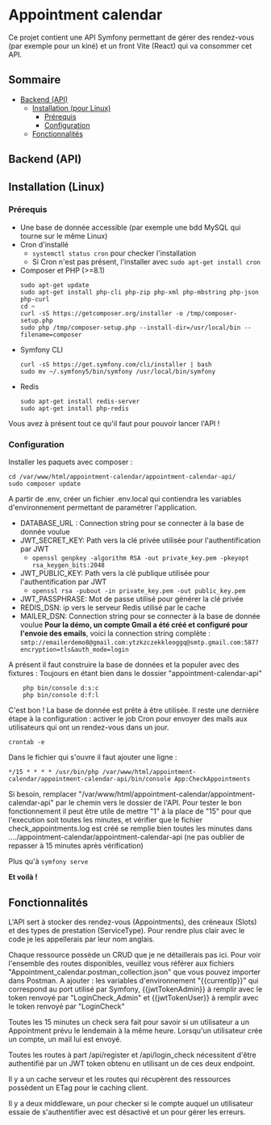 # Appointment calendar

Ce projet contient une API Symfony permettant de gérer des rendez-vous (par exemple pour un kiné) et un front Vite (React) qui va consommer cet API.

## Sommaire
- [Backend (API)](#backend-api)
	- [Installation (pour Linux)](#installation-linux)
		- [Prérequis](#prérequis)
		- [Configuration](#configuration)
	- [Fonctionnalités](#fonctionnalités)

## Backend (API)

## Installation (Linux)

### Prérequis
- Une base de donnée accessible (par exemple une bdd MySQL qui tourne sur le même Linux)
- Cron d'installé 
	- ``systemctl status cron`` pour checker l'installation
	- Si Cron n'est pas présent, l'installer avec `sudo apt-get install cron`
- Composer et PHP (>=8.1)
	```console
	sudo apt-get update
	sudo apt-get install php-cli php-zip php-xml php-mbstring php-json php-curl
	cd ~
	curl -sS https://getcomposer.org/installer -o /tmp/composer-setup.php
	sudo php /tmp/composer-setup.php --install-dir=/usr/local/bin --filename=composer
	```
- Symfony CLI
	```console
	curl -sS https://get.symfony.com/cli/installer | bash
	sudo mv ~/.symfony5/bin/symfony /usr/local/bin/symfony
	```
- Redis
	```console
	sudo apt-get install redis-server
	sudo apt-get install php-redis
	```
Vous avez à présent tout ce qu'il faut pour pouvoir lancer l'API !

### Configuration

Installer les paquets avec composer :
```console
cd /var/www/html/appointment-calendar/appointment-calendar-api/
sudo composer update
```

A partir de .env, créer un fichier .env.local qui contiendra les variables d'environnement permettant de paramétrer l'application.
- DATABASE_URL : Connection string pour se connecter à la base de donnée voulue
- JWT_SECRET_KEY: Path vers la clé privée utilisée pour l'authentification par JWT
	- `openssl genpkey -algorithm RSA -out private_key.pem -pkeyopt rsa_keygen_bits:2048`
- JWT_PUBLIC_KEY: Path vers la clé publique utilisée pour l'authentification par JWT
	- `openssl rsa -pubout -in private_key.pem -out public_key.pem`
- JWT_PASSPHRASE: Mot de passe utilisé pour générer la clé privée
- REDIS_DSN: ip vers le serveur Redis utilisé par le cache
- MAILER_DSN: Connection string pour se connecter à la base de donnée voulue
**Pour la démo, un compte Gmail a été créé et configuré pour l'envoie des emails**, voici la connection string complète : `smtp://emailerdemo8@gmail.com:ytzkzczekkleoggq@smtp.gmail.com:587?encryption=tls&auth_mode=login`

A présent il faut construire la base de données et la populer avec des fixtures :
Toujours en étant bien dans le dossier "appointment-calendar-api"
```console
	php bin/console d:s:c
	php bin/console d:f:l
```
C'est bon ! La base de donnée est prête à être utilisée.
Il reste une dernière étape à la configuration : activer le job Cron pour envoyer des mails aux utilisateurs qui ont un rendez-vous dans un jour.

    crontab -e
Dans le fichier qui s'ouvre il faut ajouter une ligne :

    */15 * * * * /usr/bin/php /var/www/html/appointment-calendar/appointment-calendar-api/bin/console App:CheckAppointments

Si besoin, remplacer "/var/www/html/appointment-calendar/appointment-calendar-api" par le chemin vers le dossier de l'API.
Pour tester le bon fonctionnement il peut être utile de mettre "1" à la place de "15" pour que l'execution soit toutes les minutes, et vérifier que le fichier check_appointments.log est créé se remplie bien toutes les minutes dans ..../appointment-calendar/appointment-calendar-api (ne pas oublier de repasser à 15 minutes après vérification)

Plus qu'à `symfony serve`

**Et voilà !**

## Fonctionnalités
L'API sert à stocker des rendez-vous (Appointments), des créneaux (Slots) et des types de prestation (ServiceType). Pour rendre plus clair avec le code je les appellerais par leur nom anglais.

Chaque ressource possède un CRUD que je ne détaillerais pas ici. Pour voir l'ensemble des routes disponibles, veuillez vous référer aux fichiers "Appointment_calendar.postman_collection.json" que vous pouvez importer dans Postman.
A ajouter : les variables d'environnement "{{currentIp}}" qui correspond au port utilisé par Symfony, {{jwtTokenAdmin}} à remplir avec le token renvoyé par "LoginCheck_Admin" et {{jwtTokenUser}}  à remplir avec le token renvoyé par "LoginCheck"

Toutes les 15 minutes un check sera fait pour savoir si un utilisateur a un Appointment prévu le lendemain à la même heure.
Lorsqu'un utilisateur crée un compte, un mail lui est envoyé.

Toutes les routes à part /api/register et /api/login_check nécessitent d'être authentifié par un JWT token obtenu en utilisant un de ces deux endpoint.

Il y a un cache serveur et les routes qui récupèrent des ressources possèdent un ETag pour le caching client.

Il y a deux middleware, un pour checker si le compte auquel un utilisateur essaie de s'authentifier avec est désactivé et un pour gérer les erreurs.